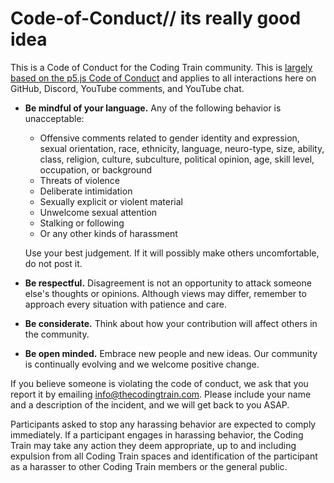 # Code-of-Conduct// its really good idea

This is a Code of Conduct for the Coding Train community. This is [largely based on the p5.js Code of Conduct](https://github.com/processing/p5.js/blob/master/CODE_OF_CONDUCT.md) and applies to all interactions here on GitHub, Discord, YouTube comments, and YouTube chat.

* **Be mindful of your language.** Any of the following behavior is unacceptable: 
  * Offensive comments related to gender identity and expression, sexual orientation, race, ethnicity, language, neuro-type, size, ability, class, religion, culture, subculture, political opinion, age, skill level, occupation, or background
  * Threats of violence
  * Deliberate intimidation
  * Sexually explicit or violent material
  * Unwelcome sexual attention
  * Stalking or following
  * Or any other kinds of harassment

  Use your best judgement. If it will possibly make others uncomfortable, do not post it.

* **Be respectful.** Disagreement is not an opportunity to attack someone else's thoughts or opinions. Although views may differ, remember to approach every situation with patience and care. 
* **Be considerate.** Think about how your contribution will affect others in the community. 
* **Be open minded.** Embrace new people and new ideas. Our community is continually evolving and we welcome positive change.

If you believe someone is violating the code of conduct, we ask that you report it by emailing [info@thecodingtrain.com](mailto:info@thecodingtrain.com). Please include your name and a description of the incident, and we will get back to you ASAP.

Participants asked to stop any harassing behavior are expected to comply immediately. If a participant engages in harassing behavior, the Coding Train may take any action they deem appropriate, up to and including expulsion from all Coding Train spaces and identification of the participant as a harasser to other Coding Train members or the general public. 
